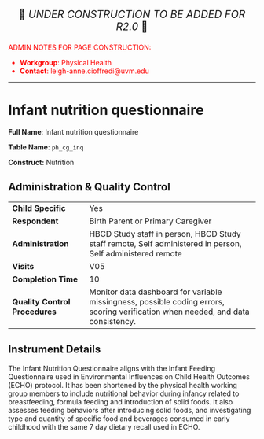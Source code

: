 <p style="text-align: center; font-size: 1.5em;">🚧 <i>UNDER CONSTRUCTION TO BE ADDED FOR R2.0</i> 🚧 </p>

<p style="color: red;">ADMIN NOTES FOR PAGE CONSTRUCTION:<br>
<ul style="color: red;">
  <li><b>Workgroup</b>: Physical Health</li>
  <li><b>Contact</b>: leigh-anne.cioffredi@uvm.edu</li>
  
  
</ul>
</ul>
</p>

------------------------------------------------------------

# Infant nutrition questionnaire

**Full Name**: Infant nutrition questionnaire       
           
**Table Name**: `ph_cg_inq`    

**Construct:** Nutrition
   





## Administration & Quality Control

<table class="table-no-vertical-lines" style="width: 100%; border-collapse: collapse; table-layout: fixed;">
<tbody>
<tr><td><b>Child Specific</b></td>
<td>Yes </td></tr>
<tr><td><b>Respondent</b></td>
<td>Birth Parent or Primary Caregiver</td></tr>
<tr><td><b>Administration</b></td>
<td style="word-wrap: break-word; white-space: normal;">HBCD Study staff in person, HBCD Study staff remote, Self administered in person, Self administered remote</td></tr>
<tr><td><b>Visits</b></td>
<td>V05</td></tr>
<tr><td><b>Completion Time</b></td>
<td>10</td></tr>
<tr><td><b>Quality Control Procedures</b></td>
<td style="word-wrap: break-word; white-space: normal;">Monitor data dashboard for variable missingness, possible coding errors, scoring verification when needed, and data consistency.</td></tr>      
</tbody>
</table>



## Instrument Details

The Infant Nutrition Questionnaire aligns with the Infant Feeding Questionnaire used in Environmental Influences on Child Health Outcomes (ECHO) protocol. It has been shortened by the physical health working group members to include nutritional behavior during infancy related to breastfeeding, formula feeding and introduction of solid foods. It also assesses feeding behaviors after introducing solid foods, and investigating type and quantity of specific food and beverages consumed in early childhood with the same 7 day dietary recall used in ECHO.









<br>

